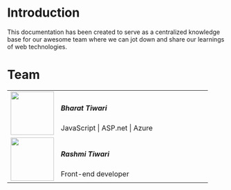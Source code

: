 # Introduction

This documentation has been created to serve as a centralized knowledge base for our awesome team where we can jot down and share our learnings of web technologies.


# Team

<table class="noborder">
<tr class="colored-list-orange">
 <td width="25%" align="center"><img src="http://socialeum.com/71-large_default/1000-google-followers.jpg" height="100" width="100"/></td>
 <td width="75%">
   <h5>Bharat Tiwari</h5>
   <span>JavaScript | ASP.net | Azure</span>

 </td>
</tr>
<tr class="colored-list-green">
 <td width="25%" align="center"><img src="http://socialeum.com/71-large_default/1000-google-followers.jpg" height="100" width="100"/></td>
 <td width="75%">
   <h5>Rashmi Tiwari</h5>
   <span>Front-end developer</span>
   <!-- span>A front-end developer who aspires to awe the world. I ❤ CSS & JavaScript.</span -->
 </td>
</tr>
</table>


<!--
{% method %}
## Install {#install}

The first thing is to get the GitBook API client.

{% sample lang="js" %}
```bash
$ npm install gitbook-api
```

{% sample lang="go" %}
```bash
$ go get github.com/GitbookIO/go-gitbook-api
```
{% endmethod %}

https://github.com/GitbookIO/theme-api
-->